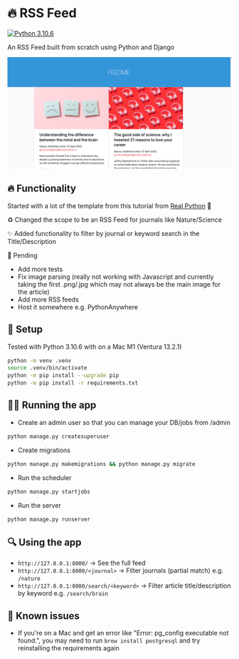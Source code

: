 # 🔥 RSS Feed

[![Python 3.10.6](https://img.shields.io/badge/python-3.10.6-blue.svg)](https://www.python.org/downloads/release/python-3106/)


An RSS Feed built from scratch using Python and Django 

![Example Homepage](/screenshots/preview.png?raw=true "Example Homepage")


## 🔥 Functionality

Started with a lot of the template from this tutorial from [Real Python](https://realpython.com/build-a-content-aggregator-python/) 🎉

♻️ Changed the scope to be an RSS Feed for journals like Nature/Science

✨ Added functionality to filter by journal or keyword search in the Title/Description

🚧 Pending
- Add more tests
- Fix image parsing (really not working with Javascript and currently taking the first .png/.jpg which may not always be the main image for the article)
- Add more RSS feeds
- Host it somewhere e.g. PythonAnywhere

## 🔧 Setup

Tested with Python 3.10.6 with on a Mac M1 (Ventura 13.2.1)

```zsh
python -m venv .venv
source .venv/bin/activate
python -m pip install --upgrade pip
python -m pip install -r requirements.txt
```

## 🧑‍💻 Running the app

- Create an admin user so that you can manage your DB/jobs from /admin
```zsh
python manage.py createsuperuser
```

- Create migrations
```zsh
python manage.py makemigrations && python manage.py migrate
```

- Run the scheduler
```zsh
python manage.py startjobs
```

- Run the server
```zsh
python manage.py runserver
```

## 🔍️ Using the app

- `http://127.0.0.1:8000/` -> See the full feed
- `http://127.0.0.1:8000/<journal>` -> Filter journals (partial match) e.g. `/nature`
- `http://127.0.0.1:8000/search/<keyword>` -> Filter article title/description by keyword e.g. `/search/brain`

## 🐛 Known issues

- If you're on a Mac and get an error like "Error: pg_config executable not found.", you may need to run `brew install postgresql` and try reinstalling the requirements again